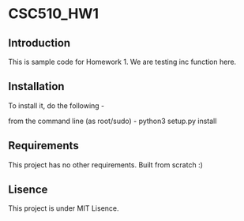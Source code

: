 # CSC510_HW1


## Introduction

This is sample code for Homework 1. We are testing inc function here.

## Installation

To install it, do the following -

from the command line (as root/sudo) - 
python3 setup.py install

## Requirements

This project has no other requirements. Built from scratch :)

## Lisence

This project is under MIT Lisence.
